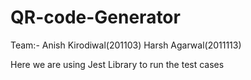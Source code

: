 # QR-code-Generator

Team:-
Anish Kirodiwal(201103) 
Harsh Agarwal(2011113)

Here we are using Jest Library to run the test cases
